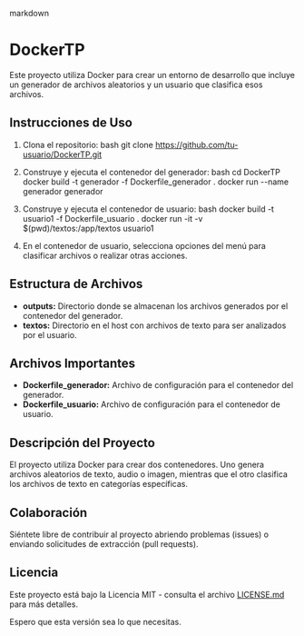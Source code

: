 markdown
# DockerTP

Este proyecto utiliza Docker para crear un entorno de desarrollo que incluye un generador de archivos aleatorios y un usuario que clasifica esos archivos.

## Instrucciones de Uso

1. Clona el repositorio:
   bash
   git clone https://github.com/tu-usuario/DockerTP.git
   

2. Construye y ejecuta el contenedor del generador:
   bash
   cd DockerTP
   docker build -t generador -f Dockerfile_generador .
   docker run --name generador generador
   

3. Construye y ejecuta el contenedor de usuario:
   bash
   docker build -t usuario1 -f Dockerfile_usuario .
   docker run -it -v $(pwd)/textos:/app/textos usuario1
   

4. En el contenedor de usuario, selecciona opciones del menú para clasificar archivos o realizar otras acciones.

## Estructura de Archivos

- **outputs:** Directorio donde se almacenan los archivos generados por el contenedor del generador.
- **textos:** Directorio en el host con archivos de texto para ser analizados por el usuario.

## Archivos Importantes

- **Dockerfile_generador:** Archivo de configuración para el contenedor del generador.
- **Dockerfile_usuario:** Archivo de configuración para el contenedor de usuario.

## Descripción del Proyecto

El proyecto utiliza Docker para crear dos contenedores. Uno genera archivos aleatorios de texto, audio o imagen, mientras que el otro clasifica los archivos de texto en categorías específicas.

## Colaboración

Siéntete libre de contribuir al proyecto abriendo problemas (issues) o enviando solicitudes de extracción (pull requests).

## Licencia

Este proyecto está bajo la Licencia MIT - consulta el archivo [LICENSE.md](LICENSE.md) para más detalles.


Espero que esta versión sea lo que necesitas.

